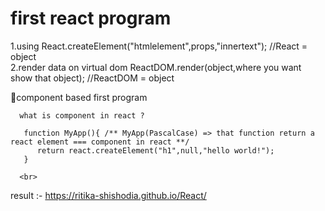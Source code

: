 # first react program
1.using React.createElement("htmlelement",props,"innertext"); //React = object<br>
2.render data on virtual dom ReactDOM.render(object,where you want show that object); //ReactDOM = object<br>

📌component based first program <br>
      
      what is component in react ?
       
       function MyApp(){ /** MyApp(PascalCase) => that function return a react element === component in react **/
          return react.createElement("h1",null,"hello world!");
       }
       
      <br>
  result :- https://ritika-shishodia.github.io/React/
        
 
 

